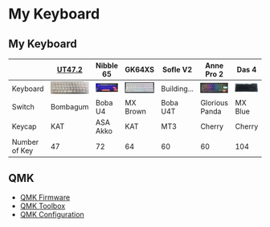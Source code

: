 # My Keyboard

## My Keyboard

|               | [UT47.2](https://github.com/ai03-2725/UT47.2) | Nibble 65                                      | GK64XS                                       | Sofle V2    | Anne Pro 2                                       | Das 4                                     | Filco                                       |
| ------------- | --------------------------------------------- | ---------------------------------------------- | -------------------------------------------- | ----------- | ------------------------------------------------ | ----------------------------------------- | ------------------------------------------- |
| Keyboard      | <img src="./keyboard/ut472.jpg" width="80">   | <img src="./keyboard/nibble65.jpg" width="80"> | <img src="./keyboard/gk64xs.jpg" width="80"> | Building... | <img src="./keyboard/anne-pro-2.jpg" width="80"> | <img src="./keyboard/das.jpg" width="80"> | <img src="./keyboard/filco.jpg" width="80"> |
| Switch        | Bombagum                                      | Boba U4                                        | MX Brown                                     | Boba U4T    | Glorious Panda                                   | MX Blue                                   | MX Red                                      |
| Keycap        | KAT                                           | ASA Akko                                       | KAT                                          | MT3         | Cherry                                           | Cherry                                    | SA                                          |
| Number of Key | 47                                            | 72                                             | 64                                           | 60          | 60                                               | 104                                       | 87                                          |

## QMK

- [QMK Firmware](https://github.com/qmk/qmk_firmware)
- [QMK Toolbox](https://github.com/qmk/qmk_toolbox)
- [QMK Configuration](https://github.com/qmk/qmk_configurator)
